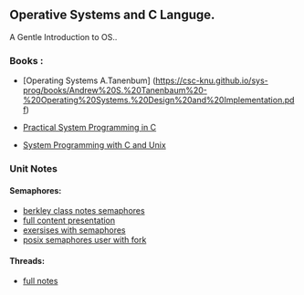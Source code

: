 ## Operative Systems and C Languge.
A Gentle Introduction to OS..

### Books :
- [Operating Systems A.Tanenbum] (https://csc-knu.github.io/sys-prog/books/Andrew%20S.%20Tanenbaum%20-%20Operating%20Systems.%20Design%20and%20Implementation.pdf)


- [Practical System Programming in C](https://library.kre.dp.ua/Books/2-4%20kurs/%D0%A1%D0%B8%D1%81%D1%82%D0%B5%D0%BC%D0%BD%D0%B5%20%D0%BF%D1%80%D0%BE%D0%B3%D1%80%D0%B0%D0%BC%D1%83%D0%B2%D0%B0%D0%BD%D0%BD%D1%8F/English/Sri_Manikanta_Palakollu_Practical_System_Programming_with_C_Pragmatic.pdf)
  
- [System Programming with C and Unix](https://eclass.hua.gr/modules/document/file.php/DIT136/Adam%20Hoover-System%20Programming%20with%20C%20and%20Unix-Addison-Wesley%20%282009%29.pdf)


### Unit Notes
#### Semaphores:

- [berkley class notes semaphores](https://pages.cs.wisc.edu/~remzi/OSTEP/threads-sema.pdf)
- [full content presentation](https://www.iaik.tugraz.at/wp-content/uploads/2021/03/os-slides-vo2.pdf)
- [exersises with semaphores](https://inst.eecs.berkeley.edu/~cs162/fa19/static/sections/section2-sol.pdf)
- [posix semaphores user with fork](https://www.google.com/url?sa=t&rct=j&q=&esrc=s&source=web&cd=&cad=rja&uact=8&ved=2ahUKEwj8qPKeu_ODAxUNQ_EDHfbJCQ0QtwJ6BAgtEAI&url=https%3A%2F%2Fwww.youtube.com%2Fwatch%3Fv%3D4MHFIROTXlc&usg=AOvVaw0PIIFswFw5RjnKP4G1zQme&opi=89978449)


#### Threads:
- [full notes](https://ceidnotes.net/notes/%CE%9B%CE%B5%CE%B9%CF%84%CE%BF%CF%85%CF%81%CE%B3%CE%B9%CE%BA%CE%AC+%CE%A3%CF%85%CF%83%CF%84%CE%AE%CE%BC%CE%B1%CF%84%CE%B1+%CE%99/%CE%9B%CE%B5%CE%B9%CF%84%CE%BF%CF%85%CF%81%CE%B3%CE%B9%CE%BA%CE%AC_%CE%98%CE%B5%CF%89%CF%81%CE%AF%CE%B1_%CE%A6%CF%81%CE%BF%CE%BD%CF%84.pdf)

